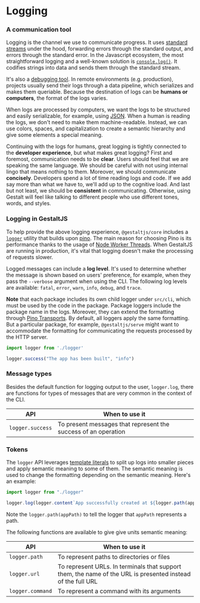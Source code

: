# Logging

### A communication tool

Logging is the channel we use to communicate progress.
It uses [standard streams](https://en.wikipedia.org/wiki/Standard_streams) under the hood,
forwarding errors through the standard output,
and errors through the standard error.
In the Javascript ecosystem,
the most straightforward logging and a well-known solution is [`console.log()`](https://developer.mozilla.org/en-US/docs/Web/API/console/log).
It codifies strings into data and sends them through the standard stream.

It's also a [debugging tool](https://www.w3schools.com/js/js_debugging.asp).
In remote environments (e.g. production),
projects usually send their logs through a data pipeline,
which serializes and makes them queriable.
Because the destination of logs can be **humans or computers**,
the format of the logs varies.

When logs are processed by computers,
we want the logs to be structured and easily serializable,
for example,
using [JSON](https://en.wikipedia.org/wiki/JSON).
When a human is reading the logs,
we don't need to make them machine-readable.
Instead, we can use colors, spaces, and capitalization to create a semantic hierarchy and give some elements a special meaning.

Continuing with the logs for humans,
great logging is tightly connected to the **developer experience**,
but what makes great logging?
First and foremost,
communication needs to be **clear**.
Users should feel that we are speaking the same language.
We should be careful with not using internal lingo that means nothing to them.
Moreover,
we should communicate **concisely**.
Developers spend a lot of time reading logs and code.
If we add say more than what we have to,
we'll add up to the cognitive load.
And last but not least,
we should be **consistent** in communicating.
Otherwise, using Gestalt will feel like talking to different people who use different tones, words, and styles.

### Logging in GestaltJS

To help provide the above logging experience,
`@gestaltjs/core` includes a [`logger`](https://github.com/gestaltjs/gestalt/blob/main/packages/core/src/cli/logger.ts) utility that builds upon [pino](https://github.com/pinojs/pino).
The main reason for choosing Pino is its performance thanks to the usage of [Node Worker Threads](https://nodejs.org/api/worker_threads.html).
When GestaltJS are running in production,
it's vital that logging doesn't make the processing of requests slower.

Logged messages can include a **log level**.
It's used to determine whether the message is shown based on users' preference,
for example,
when they pass the `--verbose` argument when using the CLI.
The following log levels are available:
`fatal`, `error`, `warn`, `info`, `debug`, and `trace`.

**Note** that each package includes its own child logger under `src/cli`,
which must be used by the code in the package.
Package loggers include the package name in the logs.
Moreover, they can extend the formatting through [Pino Transports](https://github.com/pinojs/pino/blob/master/docs/transports.md).
By default, all loggers apply the same formatting.
But a particular package,
for example,
`@gestaltjs/serve` might want to accommodate the formatting for communicating the requests processed by the HTTP server.

```ts
import logger from './logger'

logger.success("The app has been built", "info")
```

### Message types

Besides the default function for logging output to the user,
`logger.log`,
there are functions for types of messages that are very common in the context of the CLI.

| API | When to use it |
| --- | --- |
| `logger.success` | To present messages that represent the success of an operation |

### Tokens

The `logger` API leverages [template literals](https://developer.mozilla.org/en-US/docs/Web/JavaScript/Reference/Template_literals) to split up logs into smaller pieces and apply semantic meaning to some of them. The semantic meaning is used to change the formatting depending on the semantic meaning. Here's an example:

```ts
import logger from "./logger"

logger.log(logger.content`App successfully created at ${logger.path(appPath)}`)
```

Note the `logger.path(appPath)` to tell the logger that `appPath` represents a path.

The following functions are available to give give units semantic meaning:

| API | When to use it |
| --- | --- |
| `logger.path` | To represent paths to directories or files |
| `logger.url` | To represent URLs. In terminals that support them, the name of the URL is presented instead of the full URL |
| `logger.command` | To represent a command with its arguments |
